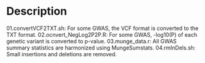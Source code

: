 # Description
01.convertVCF2TXT.sh: For some GWAS, the VCF format is converted to the TXT format.
02.ocnvert_NegLog2P2P.R: For some GWAS, -log10(P) of each genetic variant is converted to p-value.
03.munge_data.r: All GWAS summary statistics are harmonized using MungeSumstats.
04.rmInDels.sh: Small insertions and deletions are removed.
